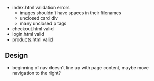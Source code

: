 - index.html validation errors
  - images shouldn't have spaces in their filenames
  - unclosed card div
  - many unclosed p tags
- checkout.html valid
- login.html valid
- products.html valid

## Design

- beginning of nav doesn't line up with page content, maybe move navigation to the right?
